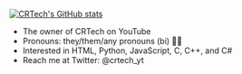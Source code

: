 [![CRTech's GitHub stats](https://github-readme-stats.vercel.app/api?username=Rad7000&show_icons=true&theme=tokyonight&count_private=true)](https://github.com/anuraghazra/github-readme-stats)

- The owner of CRTech on YouTube
- Pronouns: they/them/any pronouns (bi) 🏳️‍🌈
- Interested in HTML, Python, JavaScript, C, C++, and C#
- Reach me at Twitter: @crtech_yt

<!---
trixiedev/trixiedev is a ✨ special ✨ repository because its `README.md` (this file) appears on your GitHub profile.
You can click the Preview link to take a look at your changes.
--->
